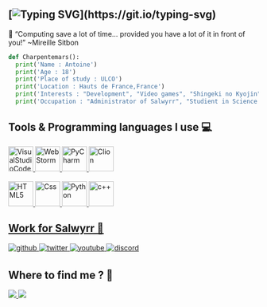 [![Typing SVG](https://readme-typing-svg.herokuapp.com?color=%23477BF7&lines=%F0%9F%91%8B+Hi+!+Im+Antoine.)](https://git.io/typing-svg)
---
🔖 “Computing save a lot of time... provided you have a lot of it in front of you!” ~Mireille Sitbon
```py
def Charpentemars():
  print('Name : Antoine')
  print('Age : 18')
  print('Place of study : ULCO')
  print('Location : Hauts de France,France')
  print('Interests : "Development", "Video games", "Shingeki no Kyojin"')
  print('Occupation : "Administrator of Salwyrr", "Studient in Science Computing"')
```

## Tools & Programming languages I use 💻
<a href="#" target="_blank">
<img alt="VisualStudioCode" width="50px" src="https://upload.wikimedia.org/wikipedia/commons/thumb/9/9a/Visual_Studio_Code_1.35_icon.svg/1200px-Visual_Studio_Code_1.35_icon.svg.png" />
<img alt="WebStorm" width="50px" src="https://resources.jetbrains.com/storage/products/webstorm/img/meta/webstorm_logo_300x300.png" />
<img alt="PyCharm" width="50px" src="https://upload.wikimedia.org/wikipedia/commons/thumb/1/1d/PyCharm_Icon.svg/1200px-PyCharm_Icon.svg.png" />
<img alt="Clion" width="50px" src="https://upload.wikimedia.org/wikipedia/commons/6/62/Clion.svg" />
<br>
<br>
<img alt="HTML5" width="50px" src="https://cdn1.iconfinder.com/data/icons/logotypes/32/badge-html-5-512.png" />
<img alt="Css" width="50px" src="https://cdn4.iconfinder.com/data/icons/social-media-logos-6/512/121-css3-512.png" />
<img alt="Python" width="50px" src="https://cdn4.iconfinder.com/data/icons/logos-and-brands/512/267_Python_logo-512.png" />
<img alt="c++" width="50px" src="https://cdn4.iconfinder.com/data/icons/logos-brands-in-colors/404/c_logo-512.png" />
  
## Work for Salwyrr 💼
<a href="https://github.com/Salwyrr" target="_blank">
<img src=https://img.shields.io/badge/github-%2324292e.svg?&style=for-the-badge&logo=github&logoColor=white alt=github style="margin-bottom: 5px;" />
</a>
<a href="https://twitter.com/SalwyrrLauncher" target="_blank">
<img src=https://img.shields.io/badge/twitter-%2300acee.svg?&style=for-the-badge&logo=twitter&logoColor=white alt=twitter style="margin-bottom: 5px;" />
</a>
<a href="https://www.youtube.com/salwyrr" target="_blank">
<img src=https://img.shields.io/badge/youtube-%23EE4831.svg?&style=for-the-badge&logo=youtube&logoColor=white alt=youtube style="margin-bottom: 5px;" />
</a>  
<a href="https://discord.gg/salwyrr" target="_blank">
<img src=https://img.shields.io/badge/discord-7289DA.svg?&style=for-the-badge&logo=discord&logoColor=white alt=discord style="margin-bottom: 5px;" />
</a>
<br/>

## Where to find me ? 🤔
<a href="https://github.com/Charpentemars">
<img src="https://img.shields.io/badge/github-%2324292e.svg?&style=for-the-badge&logo=github&logoColor=white alt=github style="margin-bottom: 5px;" />
</a>
<a href="https://twitter.com/Charpentemars1" target="_blank">
<img src="https://img.shields.io/badge/twitter-%2300acee.svg?&style=for-the-badge&logo=twitter&logoColor=white alt=twitter style="margin-bottom: 5px;" />
</a>
